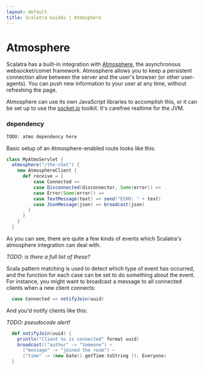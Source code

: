 ```yaml
---
layout: default
title: Scalatra Guides | Atmosphere
---
```


<div class="page-header">
<h1>Atmosphere</h1>
</div>

Scalatra has a built-in integration with 
[Atmosphere](https://github.com/Atmosphere/atmosphere), the asynchronous
websocket/comet framework. Atmosphere allows you to keep a persistent connection
alive between the server and the user's browser (or other user-agents). You can
push new information to your user at any time, without refreshing the page.

Atmosphere can use its own JavaScript libraries to accomplish this, or
it can be set up to use the [socket.io](http://socket.io) toolkit. It's carefree
realtime for the JVM.

### dependency

```scala
TODO: atmo dependency here
```

Basic setup of an Atmosphere-enabled route looks like this:

```scala
class MyAtmoServlet {
  atmosphere("/the-chat") {
    new AtmosphereClient {
      def receive = {
          case Connected =>
          case Disconnected(disconnector, Some(error)) =>
          case Error(Some(error)) =>
          case TextMessage(text) => send("ECHO: " + text)
          case JsonMessage(json) => broadcast(json)
        }
      }
    }
  }
```

As you can see, there are quite a few kinds of events which Scalatra's 
atmosphere integration can deal with. 

*TODO: is there a full list of these?*

Scala pattern matching is used to detect which type of event has occurred, and
the function for each case can be set to do something about the event. For
instance, you might want to broadcast a message to all connected clients when
a new client connects:

```scala
  case Connected => notifyJoin(uuid)
```

And you'd notify clients like this:

*TODO: pseudocode alert!*

```scala
  def notifyJoin(uuid) {
    println("Client %s is connected" format uuid)
    broadcast(("author" -> "Someone") ~ 
      ("message" -> "joined the room") ~ 
      ("time" -> (new Date().getTime.toString )), Everyone)
  }


